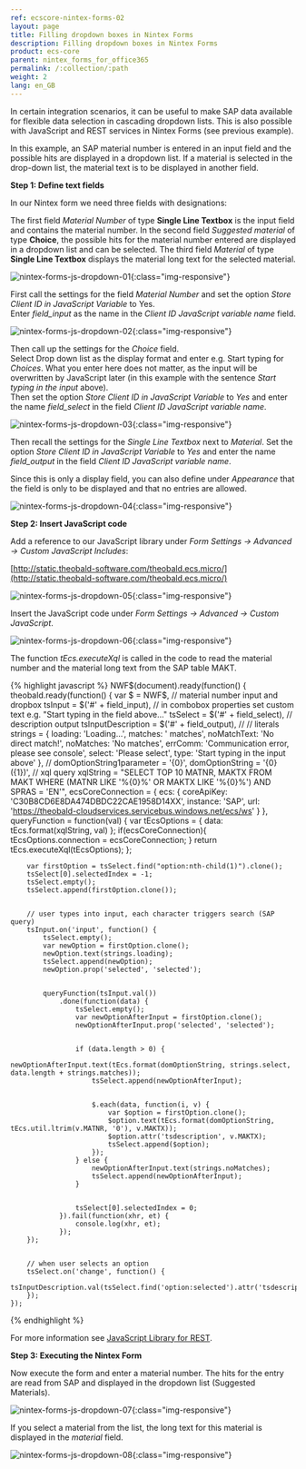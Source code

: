 ```yaml
---
ref: ecscore-nintex-forms-02
layout: page
title: Filling dropdown boxes in Nintex Forms
description: Filling dropdown boxes in Nintex Forms
product: ecs-core
parent: nintex_forms_for_office365
permalink: /:collection/:path
weight: 2
lang: en_GB
---
```


In certain integration scenarios, it can be useful to make SAP data available for flexible data selection in cascading dropdown lists. This is also possible with JavaScript and REST services in Nintex Forms (see previous example).

In this example, an SAP material number is entered in an input field and the possible hits are displayed in a dropdown list. If a material is selected in the drop-down list, the material text is to be displayed in another field. 

**Step 1: Define text fields**

In our Nintex form we need three fields with designations: 

The first field *Material Number* of type **Single Line Textbox** is the input field and contains the material number.
In the second field *Suggested material* of type **Choice**, the possible hits for the material number entered are displayed in a dropdown list and can be selected.
The third field *Material* of type **Single Line Textbox** displays the material long text for the selected material.

![nintex-forms-js-dropdown-01](/img/content/nintex-forms-js-dropdown-01.jpg){:class="img-responsive"}

First call the settings for the field *Material Number* and set the option *Store Client ID in JavaScript Variable* to Yes. <br>
Enter *field_input* as the name in the *Client ID JavaScript variable name* field.

![nintex-forms-js-dropdown-02](/img/content/nintex-forms-js-dropdown-02.jpg){:class="img-responsive"}

Then call up the settings for the *Choice* field. <br>
Select Drop down list as the display format and enter e.g. Start typing for *Choices*. What you enter here does not matter, as the input will be overwritten by JavaScript later (in this example with the sentence *Start typing in the input* above).  
Then set the option *Store Client ID in JavaScript Variable* to *Yes* and enter the name *field_select* in the field *Client ID JavaScript variable name*.

![nintex-forms-js-dropdown-03](/img/content/nintex-forms-js-dropdown-03.jpg){:class="img-responsive"}

Then recall the settings for the *Single Line Textbox* next to *Material*. Set the option *Store Client ID in JavaScript Variable* to *Yes* and enter the name *field_output* in the field *Client ID JavaScript variable name*.   

Since this is only a display field, you can also define under *Appearance* that the field is only to be displayed and that no entries are allowed.        

![nintex-forms-js-dropdown-04](/img/content/nintex-forms-js-dropdown-04.jpg){:class="img-responsive"}

**Step 2: Insert JavaScript code**

Add a reference to our JavaScript library under *Form Settings -> Advanced -> Custom JavaScript Includes*:

[http://static.theobald-software.com/theobald.ecs.micro/](http://static.theobald-software.com/theobald.ecs.micro/)


![nintex-forms-js-dropdown-05](/img/content/nintex-forms-js-dropdown-05.jpg){:class="img-responsive"}

Insert the JavaScript code under *Form Settings -> Advanced -> Custom JavaScript*.

![nintex-forms-js-dropdown-06](/img/content/nintex-forms-js-dropdown-06.jpg){:class="img-responsive"}

The function *tEcs.executeXql* is called in the code to read the material number and the material long text from the SAP table MAKT.


{% highlight javascript %}
NWF$(document).ready(function() {
    theobald.ready(function() {
        var $ = NWF$,
            // material number input and dropbox
            tsInput = $('#' + field_input),
            // in combobox properties set custom text e.g. "Start typing in the field above..."
            tsSelect = $('#' + field_select),
            // description output
            tsInputDescription = $('#' + field_output),
            //
            // literals
            strings = {
                loading: 'Loading...',
                matches: ' matches',
                noMatchText: 'No direct match!',
                noMatches: 'No matches',
                errComm: 'Communication error, please see console',
                select: 'Please select',
                type: 'Start typing in the input above'
            },
            //
            domOptionString1parameter = '{0}',
            domOptionString = '{0} ({1})',
            // xql query
            xqlString = "SELECT TOP 10 MATNR, MAKTX FROM MAKT WHERE (MATNR LIKE '%{0}%' OR MAKTX LIKE '%{0}%') AND SPRAS = 'EN'",
            ecsCoreConnection = {
                ecs: {
                    coreApiKey: 'C30B8CD6E8DA474DBDC22CAE1958D14XX',
                    instance: 'SAP',
                    url: 'https://theobald-cloudservices.servicebus.windows.net/ecs/ws'
                }
            },
            queryFunction = function(val) {
                var tEcsOptions = {
                    data: tEcs.format(xqlString, val)
                };
                if(ecsCoreConnection){
                    tEcsOptions.connection = ecsCoreConnection;
                }
                return tEcs.executeXql(tEcsOptions);
            };
 
 
        var firstOption = tsSelect.find("option:nth-child(1)").clone();
        tsSelect[0].selectedIndex = -1;
        tsSelect.empty();
        tsSelect.append(firstOption.clone());
 
 
        // user types into input, each character triggers search (SAP query)
        tsInput.on('input', function() {
            tsSelect.empty();
            var newOption = firstOption.clone();
            newOption.text(strings.loading);
            tsSelect.append(newOption);
            newOption.prop('selected', 'selected');
 
 
            queryFunction(tsInput.val())
                .done(function(data) {
                    tsSelect.empty();
                    var newOptionAfterInput = firstOption.clone();
                    newOptionAfterInput.prop('selected', 'selected');
 
 
                    if (data.length > 0) {
                        newOptionAfterInput.text(tEcs.format(domOptionString, strings.select, data.length + strings.matches));
                        tsSelect.append(newOptionAfterInput);
 
 
                        $.each(data, function(i, v) {
                            var $option = firstOption.clone();
                            $option.text(tEcs.format(domOptionString, tEcs.util.ltrim(v.MATNR, '0'), v.MAKTX));
                            $option.attr('tsdescription', v.MAKTX);
                            tsSelect.append($option);
                        });
                    } else {
                        newOptionAfterInput.text(strings.noMatches);
                        tsSelect.append(newOptionAfterInput);
                    }
 
 
                    tsSelect[0].selectedIndex = 0;
                }).fail(function(xhr, et) {
                    console.log(xhr, et);
                });
        });
 
 
        // when user selects an option
        tsSelect.on('change', function() {
            tsInputDescription.val(tsSelect.find('option:selected').attr('tsdescription'));
        });
    });
{% endhighlight %}

For more information see [JavaScript Library for REST](../../../../en/erpconnect-services/ecs/erpconnect-services-runtime/web-services/javascript-library).<br>  

**Step 3: Executing the Nintex Form**

Now execute the form and enter a material number. The hits for the entry are read from SAP and displayed in the dropdown list (Suggested Materials).  

![nintex-forms-js-dropdown-07](/img/content/nintex-forms-js-dropdown-07.jpg){:class="img-responsive"}

If you select a material from the list, the long text for this material is displayed in the *material* field. 

![nintex-forms-js-dropdown-08](/img/content/nintex-forms-js-dropdown-08.jpg){:class="img-responsive"}
